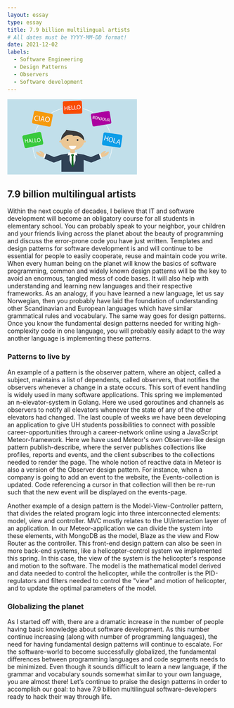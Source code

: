 ```yaml
---
layout: essay
type: essay
title: 7.9 billion multilingual artists
# All dates must be YYYY-MM-DD format!
date: 2021-12-02
labels:
  - Software Engineering
  - Design Patterns
  - Observers
  - Software development
---
```


<img class="ui medium right floated rounded image" src="../images/multilingual.png">

## 7.9 billion multilingual artists

Within the next couple of decades, I believe that IT and software development will become an obligatory course for all students in elementary school. You can probably speak to your neighbor, your children and your friends living across the planet about the beauty of programming and discuss the error-prone code you have just written. Templates and design patterns for software development is and will continue to be essential for people to easily cooperate, reuse and maintain code you write. When every human being on the planet will know the basics of software programming, common and widely known design patterns will be the key to avoid an enormous, tangled mess of code bases. It will also help with understanding and learning new languages and their respective frameworks. As an analogy, if you have learned a new language, let us say Norwegian, then you probably have laid the foundation of understanding other Scandinavian and European languages which have similar grammatical rules and vocabulary. The same way goes for design patterns. Once you know the fundamental design patterns needed for writing high-complexity code in one language, you will probably easily adapt to the way another language is implementing these patterns. 

### Patterns to live by
An example of a pattern is the observer pattern, where an object, called a subject, maintains a list of dependents, called observers, that notifies the observers whenever a change in a state occurs. This sort of event handling is widely used in many software applications. This spring we implemented an n-elevator-system in Golang. Here we used goroutines and channels as observers to notify all elevators whenever the state of any of the other elevators had changed. The last couple of weeks we have been developing an application to give UH students possibilities to connect with possible career-opportunities through a career-network online using a JavaScript Meteor-framework. Here we have used Meteor's own Observer-like design pattern publish-describe, where the server publishes collections like profiles, reports and events, and the client subscribes to the collections needed to render the page. The whole notion of reactive data in Meteor is also a version of the Observer design pattern. For instance, when a company is going to add an event to the website, the Events-collection is updated. Code referencing a cursor in that collection will then be re-run such that the new event will be displayed on the events-page. 

Another example of a design pattern is the Model-View-Controller pattern, that divides the related program logic into three interconnected elements: model, view and controller. MVC mostly relates to the UI/interaction layer of an application. In our Meteor-application we can divide the system into these elements, with MongoDB as the model, Blaze as the view and Flow Router as the controller. This front-end design pattern can also be seen in more back-end systems, like a helicopter-control system we implemented this spring. In this case, the view of the system is the helicopter's response and motion to the software. The model is the mathematical model derived and data needed to control the helicopter, while the controller is the PID-regulators and filters needed to control the "view" and motion of helicopter, and to update the optimal parameters of the model.

### Globalizing the planet
As I started off with, there are a dramatic increase in the number of people having basic knowledge about software development. As this number continue increasing (along with number of programming languages), the need for having fundamental design patterns will continue to escalate. For the software-world to become successfully globalized, the fundamental differences between programming languages and code segments needs to be minimized. Even though it sounds difficult to learn a new language, if the grammar and vocabulary sounds somewhat similar to your own language, you are almost there! Let’s continue to praise the design patterns in order to accomplish our goal: to have 7.9 billion multilingual software-developers ready to hack their way through life.



